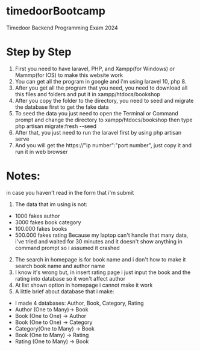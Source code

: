 # timedoorBootcamp
Timedoor Backend Programming Exam 2024  

# Step by Step

1. First you need to have laravel, PHP, and Xampp(for Windows) or Mammp(for IOS) to make this website work
2. You can get all the program in google and i'm using laravel 10, php 8.
3. After you get all the program that you need, you need to download all this files and folders and put it in xampp/htdocs/bookshop
4. After you copy the folder to the directory, you need to seed and migrate the database first to get the fake data
5. To seed the data you just need to open the Terminal or Command prompt and change the directory to xampp/htdocs/bookshop then type php artisan migrate:fresh --seed
6. After that, you just need to run the laravel first by using php artisan serve
7. And you will get the https://"ip number":"port number", just copy it and run it in web browser

# Notes:
in case you haven't read in the form that i'm submit

1. The data that im using is not:
- 1000 fakes author
- 3000 fakes book category
- 100.000 fakes books
- 500.000 fakes rating
Because my laptop can't handle that many data, i've tried and waited for 30 minutes and it doesn't show anything in command prompt so i assumed it crashed

2. The search in homepage is for book name and i don't how to make it search book name and author name
3. I know it's wrong but, in insert rating page i just input the book and the rating into database so it won't affect author
4. At list shown option in homepage i cannot make it work
5. A little brief about database that i make:
- I made 4 databases: Author, Book, Category, Rating
- Author (One to Many)-> Book
- Book (One to One) -> Author
- Book (One to One) -> Category
- Category(One to Many) -> Book
- Book (One to Many) -> Rating
- Rating (One to Many) -> Book

